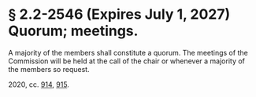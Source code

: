 # § 2.2-2546 (Expires July 1, 2027) Quorum; meetings.

<p>A majority of the members shall constitute a quorum. The meetings of the Commission will be held at the call of the chair or whenever a majority of the members so request.</p><p>2020, cc. <a href='http://lis.virginia.gov/cgi-bin/legp604.exe?201+ful+CHAP0914'>914</a>, <a href='http://lis.virginia.gov/cgi-bin/legp604.exe?201+ful+CHAP0915'>915</a>.</p>